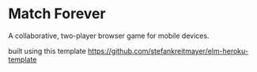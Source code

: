 # Match Forever

A collaborative, two-player browser game for mobile devices.

built using this template https://github.com/stefankreitmayer/elm-heroku-template
